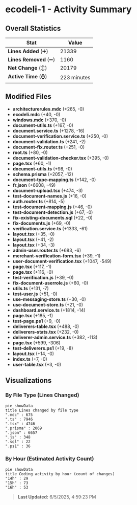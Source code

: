 # ecodeli-1 - Activity Summary 

## Overall Statistics

| Stat                   | Value                                                             |
| ---------------------- | ----------------------------------------------------------------- |
| **Lines Added** (➕)   | 21339                                          |
| **Lines Removed** (➖) | 1160                                        |
| **Net Change** (↕)    | 20179                |
| **Active Time** (⌚)   | 223 minutes |


## Modified Files
- **architecturerules.mdc** (+265, -0)
- **ecodeli.mdc** (+40, -0)
- **windows.mdc** (+370, -0)
- **document-utils.ts** (+167, -0)
- **document.service.ts** (+1278, -16)
- **document-verification.service.ts** (+250, -0)
- **document-validation.ts** (+241, -2)
- **document-fix.router.ts** (+251, -0)
- **root.ts** (+80, -0)
- **document-validation-checker.tsx** (+395, -0)
- **page.tsx** (+60, -1)
- **document-utils.ts** (+98, -0)
- **schema.prisma** (+2057, -12)
- **document-type-mapping.ts** (+142, -0)
- **fr.json** (+6608, -49)
- **document-upload.tsx** (+474, -3)
- **test-document-names.js** (+16, -0)
- **auth.router.ts** (+814, -5)
- **test-document-mapping.js** (+46, -0)
- **test-document-detection.js** (+67, -0)
- **fix-existing-documents.sql** (+22, -0)
- **fix-documents.js** (+69, -0)
- **verification.service.ts** (+1333, -61)
- **layout.tsx** (+35, -0)
- **layout.tsx** (+41, -2)
- **layout.tsx** (+34, -3)
- **admin-user.router.ts** (+683, -6)
- **merchant-verification-form.tsx** (+39, -1)
- **user-document-verification.tsx** (+1047, -549)
- **page.tsx** (+117, -1)
- **page.tsx** (+116, -0)
- **test-verification.js** (+39, -0)
- **fix-document-userrole.js** (+60, -0)
- **utils.ts** (+131, -7)
- **test-user.js** (+51, -0)
- **use-messaging-store.ts** (+30, -0)
- **use-document-store.ts** (+21, -0)
- **dashboard.service.ts** (+1814, -14)
- **page.tsx** (+185, -1)
- **test-page.ps1** (+9, -0)
- **deliverers-table.tsx** (+488, -0)
- **deliverers-stats.tsx** (+232, -0)
- **deliverer-admin.service.ts** (+382, -113)
- **page.tsx** (+599, -306)
- **test-deliverers.ps1** (+19, -8)
- **layout.tsx** (+14, -0)
- **index.ts** (+7, -0)
- **user-table.tsx** (+3, -0)

## Visualizations

### By File Type (Lines Changed)

```mermaid
pie showData
title Lines changed by file type
".mdc" : 675
".ts" : 7946
".tsx" : 4746
".prisma" : 2069
".json" : 6657
".js" : 348
".sql" : 22
".ps1" : 36
```

### By Hour (Estimated Activity Count)

```mermaid
pie showData
title Coding activity by hour (count of changes)
"14h" : 29
"15h" : 73
"16h" : 53
```


> **Last Updated:** 6/5/2025, 4:59:23 PM